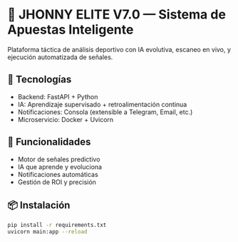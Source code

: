 # 🧠 JHONNY ELITE V7.0 — Sistema de Apuestas Inteligente

Plataforma táctica de análisis deportivo con IA evolutiva, escaneo en vivo, y ejecución automatizada de señales.

## 🔧 Tecnologías
- Backend: FastAPI + Python
- IA: Aprendizaje supervisado + retroalimentación continua
- Notificaciones: Consola (extensible a Telegram, Email, etc.)
- Microservicio: Docker + Uvicorn

## 🚀 Funcionalidades
- Motor de señales predictivo
- IA que aprende y evoluciona
- Notificaciones automáticas
- Gestión de ROI y precisión

## 📦 Instalación
```bash
pip install -r requirements.txt
uvicorn main:app --reload